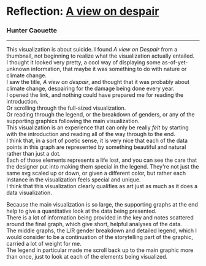 # Reflection: [A view on despair](https://www.studioterp.nl/a-view-on-despair-a-datavisualization-project-by-studio-terp/)
### Hunter Caouette  
---
This visualization is about suicide.
I found *A view on Despair* from a thumbnail, not beginning to realize what the visualization actually entailed.  
I thought it looked very pretty, a cool way of displaying some as-of-yet-unknown information, that maybe it was something to do with nature or climate change.  
I saw the title, *A view on despair*, and thought that it was probably about climate change, despairing for the damage being done every year.  
I opened the link, and nothing could have prepared me for reading the introduction.  
Or scrolling through the full-sized visualization.   
Or reading through the legend, or the breakdown of genders, or any of the supporting graphics following the main visualization.  
This visualization is an experience that can only be really *felt* by starting with the introduction and reading all of the way through to the end.  
I think that, in a sort of poetic sense, it is very nice that each of the data points in this graph are represented by something beautiful and natural rather than just a dot.  
Each of those elements represents a life lost, and you can see the care that the designer put into making them special in the legend. 
They're not just the same svg scaled up or down, or given a different color, but rather each instance in the visualization feels special and unique.  
I think that this visualization clearly qualifies as art just as much as it does a data visualization.  

Because the main visualization is so large, the supporting graphs at the end help to give a quantitative look at the data being presented.  
There is a lot of information being provided in the key and notes scattered around the final graph, which give short, helpful analyses of the data.  
The middle graphs, the L/R gender breakdown and detailed legend, which I would consider to be a continuation of the storytelling part of the graphic, carried a lot of weight for me.  
The legend in particular made me scroll back up to the main graphic more than once, just to look at each of the elements being visualized.

